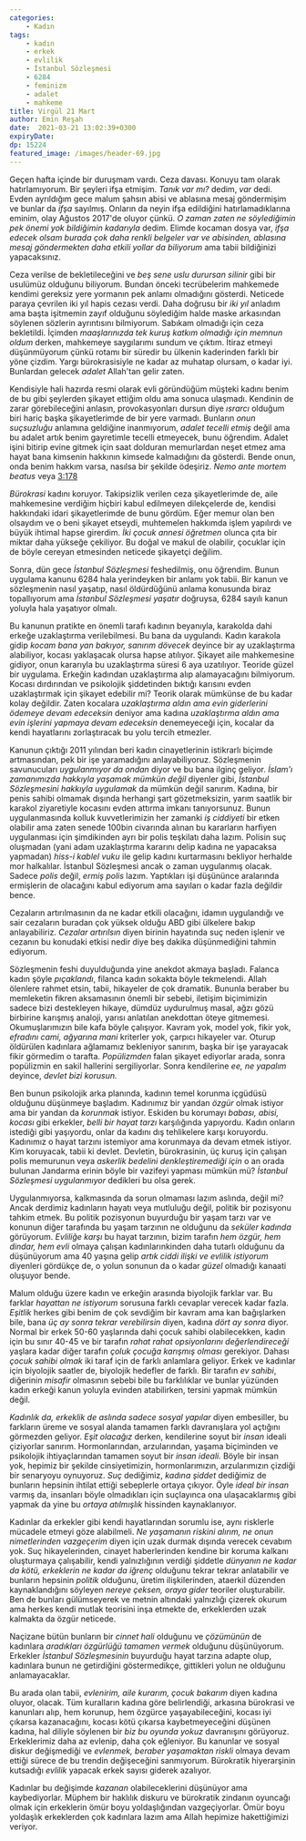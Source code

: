 ```yaml
---
categories: 
    - Kadın
tags: 
    - kadın
    - erkek
    - evlilik
    - İstanbul Sözleşmesi
    - 6284
    - feminizm
    - adalet
    - mahkeme
title: Virgül 21 Mart
author: Emin Reşah
date:  2021-03-21 13:02:39+0300
expiryDate:
dp: 15224
featured_image: /images/header-69.jpg
---
```


Geçen hafta içinde bir duruşmam vardı. Ceza davası. Konuyu tam olarak
hatırlamıyorum. Bir şeyleri ifşa etmişim. *Tanık var mı?* dedim, *var* dedi.
Evden ayrıldığım gece malum şahsın abisi ve ablasına mesaj göndermişim ve
bunlar da *ifşa* sayılmış. Onların da neyin ifşa edildiğini hatırlamadıklarına
eminim, olay Ağustos 2017'de oluyor çünkü. *O zaman zaten ne söylediğimin pek
önemi yok bildiğimin kadarıyla* dedim. Elimde kocaman dosya var, *ifşa edecek
olsam burada çok daha renkli belgeler var ve abisinden, ablasına mesaj
göndermekten daha etkili yollar da biliyorum* ama tabii bildiğinizi
yapacaksınız.

Ceza verilse de bekletileceğini ve *beş sene uslu durursan silinir* gibi
bir usulümüz olduğunu biliyorum. Bundan önceki tecrübelerim mahkemede
kendimi gereksiz yere yormanın pek anlamı olmadığını gösterdi. Neticede
paraya çevrilen iki yıl hapis cezası verdi. Daha doğrusu bir *iki yıl*
anladım ama başta işitmemin zayıf olduğunu söylediğim halde maske
arkasından söylenen sözlerin ayrıntısını bilmiyorum. Sabıkam olmadığı için
ceza bekletildi. İçimden *maaşlarınızda tek kuruş katkım olmadığı için
memnun oldum* derken, mahkemeye saygılarımı sundum ve çıktım. İtiraz
etmeyi düşünmüyorum çünkü rotamı bir süredir bu ülkenin kaderinden farklı
bir yöne çizdim. Yargı bürokrasisiyle ne kadar az muhatap olursam, o kadar
iyi. Bunlardan gelecek *adalet* Allah'tan gelir zaten.

Kendisiyle hali hazırda resmi olarak evli göründüğüm müşteki kadını benim
de bu gibi şeylerden şikayet ettiğim oldu ama sonuca ulaşmadı. Kendinin de
zarar görebileceğini anlasın, provokasyonları dursun diye _ısrarcı_
olduğum biri hariç başka şikayetlerimde de bir yere varmadı. Bunların
*onun suçsuzluğu* anlamına geldiğine inanmıyorum, *adalet tecelli etmiş*
değil ama bu adalet artık benim gayretimle tecelli etmeyecek, bunu
öğrendim. Adalet işini bitirip evine gitmek için saat dolduran memurlardan
neşet etmez ama hayat bana kimsenin hakkının kimsede kalmadığını da
gösterdi. Bende onun, onda benim hakkım varsa, nasılsa bir şekilde
ödeşiriz. _Nemo ante mortem beatus_ veya
[3:178](https://www.kuranmeali.com/AyetKarsilastirma.php?sure=3&ayet=178)

*Bürokrasi* kadını koruyor. Takipsizlik verilen ceza şikayetlerimde de,
aile mahkemesine verdiğim hiçbiri kabul edilmeyen dilekçelerde de, kendisi
hakkındaki idari şikayetlerimde de bunu gördüm. Eğer memur olan ben
olsaydım ve o beni şikayet etseydi, muhtemelen hakkımda işlem yapılırdı ve
büyük ihtimal hapse girerdim. *İki çocuk annesi öğretmen* olunca çıta bir
miktar daha yükseğe çekiliyor. Bu doğal ve makul de olabilir, çocuklar
için de böyle cereyan etmesinden neticede şikayetçi değilim. 

Sonra, dün gece *İstanbul Sözleşmesi* feshedilmiş, onu öğrendim. Bunun
uygulama kanunu 6284 hala yerindeyken bir anlamı yok tabii. Bir kanun ve
sözleşmenin nasıl yaşatıp, nasıl öldürdüğünü anlama konusunda biraz
topallıyorum ama *İstanbul Sözleşmesi yaşatır* doğruysa, 6284 sayılı kanun
yoluyla hala yaşatıyor olmalı. 

Bu kanunun pratikte en önemli tarafı kadının beyanıyla, karakolda dahi
erkeğe uzaklaştırma verilebilmesi. Bu bana da uygulandı. Kadın karakola
gidip *kocam bana yan bakıyor, sanırım dövecek* deyince bir ay
uzaklaştırma alabiliyor, kocası yaklaşacak olursa hapse atılıyor. Şikayet
aile mahkemesine gidiyor, onun kararıyla bu uzaklaştırma süresi 6 aya
uzatılıyor. Teoride güzel bir uygulama. Erkeğin kadından uzaklaştırma
alıp alamayacağını bilmiyorum. Kocası dırdırından ve psikolojik
şiddetinden bıktığı karısını evden uzaklaştırmak için şikayet edebilir mi?
Teorik olarak mümkünse de bu kadar kolay değildir. Zaten kocalara
*uzaklaştırma aldın ama evin giderlerini ödemeye devam edeceksin* deniyor
ama kadına *uzaklaştırma aldın ama evin işlerini yapmaya devam edeceksin*
denemeyeceği için, kocalar da kendi hayatlarını zorlaştıracak bu yolu
tercih etmezler. 

Kanunun çıktığı 2011 yılından beri kadın cinayetlerinin istikrarlı
biçimde artmasından, pek bir işe yaramadığını anlayabiliyoruz. Sözleşmenin
savunucuları *uygulanmıyor da ondan* diyor ve bu bana ilginç geliyor.
*İslam'ı zamanımızda hakkıyla yaşamak mümkün değil* diyenler gibi,
*İstanbul Sözleşmesini hakkıyla uygulamak* da mümkün değil sanırım.
Kadına, bir penis sahibi olmamak dışında herhangi şart gözetmeksizin,
yarım saatlik bir karakol ziyaretiyle kocasını evden attırma imkanı
tanıyorsunuz. Bunun uygulanmasında kolluk kuvvetlerimizin her zamanki _iş
ciddiyeti_ bir etken olabilir ama zaten senede 100bin civarında alınan bu
kararların harfiyen uygulanması için şimdikinden ayrı bir polis teşkilatı
daha lazım. Polisin suç oluşmadan (yani adam uzaklaştırma kararını delip
kadına ne yapacaksa yapmadan) _hiss-i kablel vuku_ ile gelip kadını
kurtarmasını bekliyor herhalde mor halkalılar. İstanbul Sözleşmesi
ancak o zaman uygulanmış olacak. Sadece _polis_ değil, _ermiş polis_
lazım. Yaptıkları işi düşününce aralarında ermişlerin de olacağını kabul
ediyorum ama sayıları o kadar fazla değildir bence. 

Cezaların artırılmasının da ne kadar etkili olacağını, idamın uygulandığı ve
sair cezaların buradan çok yüksek olduğu ABD gibi ülkelere bakıp anlayabiliriz.
*Cezalar artırılsın* diyen birinin hayatında suç neden işlenir ve cezanın bu
konudaki etkisi nedir diye beş dakika düşünmediğini tahmin ediyorum. 

Sözleşmenin feshi duyulduğunda yine anekdot akmaya başladı. Falanca kadın şöyle
_pıçaklandı_, filanca kadın sokakta böyle tekmelendi. Allah ölenlere rahmet
etsin, tabii, hikayeler de çok dramatik. Bununla beraber bu memleketin fikren
aksamasının önemli bir sebebi, iletişim biçimimizin sadece bizi destekleyen
hikaye, dümdüz uydurulmuş masal, ağzı gözü birbirine karışmış analoji, yarısı
anlatılan anekdottan öteye gitmemesi. Okumuşlarımızın bile kafa böyle
çalışıyor. Kavram yok, model yok, fikir yok, _efradını cami, ağyarına mani_
kriterler yok, çarpıcı hikayeler var. Oturup öldürülen kadınlara ağlamamız
bekleniyor sanırım, başka bir işe yarayacak fikir görmedim o tarafta.
_Popülizmden_ falan şikayet ediyorlar arada, sonra popülizmin en sakil
hallerini sergiliyorlar. Sonra kendilerine _ee, ne yapalım_ deyince, _devlet
bizi korusun._ 

Ben bunun psikolojik arka planında, kadının temel korunma içgüdüsü
olduğunu düşünmeye başladım. Kadınımız bir yandan _özgür_ olmak istiyor
ama bir yandan da _korunmak_ istiyor. Eskiden bu korumayı _babası, abisi,
kocası_ gibi erkekler, _belli bir hayat tarzı_ karşılığında yapıyordu.
Kadın onların istediği gibi yaşıyordu, onlar da kadını dış
tehlikelere karşı koruyordu. Kadınımız o hayat tarzını istemiyor ama
korunmaya da devam etmek istiyor. Kim koruyacak, tabii ki devlet.
Devletin, bürokrasinin, üç kuruş için çalışan polis memurunun veya
_askerlik bedelini denkleştiremediği için_ o an orada bulunan Jandarma
erinin böyle bir vazifeyi yapması mümkün mü? *İstanbul Sözleşmesi
uygulanmıyor* dedikleri bu olsa gerek. 

Uygulanmıyorsa, kalkmasında da sorun olmaması lazım aslında, değil mi?  Ancak
derdimiz kadınların hayatı veya mutluluğu değil, politik bir pozisyonu tahkim
etmek. Bu politik pozisyonun buyurduğu bir yaşam tarzı var ve konunun diğer
tarafında bu yaşam tarzının ne olduğunu da _seküler kadında_ görüyorum.
*Evliliğe karşı* bu hayat tarzının, bizim tarafın _hem özgür, hem dindar, hem
evli_ olmaya çalışan kadınlarınkinden daha tutarlı olduğunu da düşünüyorum ama
40 yaşına gelip _artık ciddi ilişki ve evlilik istiyorum_ diyenleri gördükçe
de, o yolun sonunun da o kadar _güzel_ olmadığı kanaati oluşuyor bende. 

Malum olduğu üzere kadın ve erkeğin arasında biyolojik farklar var. Bu farklar
_hayattan ne istiyorum_ sorusuna farklı cevaplar verecek kadar fazla. _Eşitlik_
herkes gibi benim de çok sevdiğim bir kavram ama kan bağışlarken bile, bana _üç
ay sonra tekrar verebilirsin_ diyen, kadına _dört ay sonra_ diyor. Normal bir
erkek 50-60 yaşlarında dahi çocuk sahibi olabilecekken, kadın için bu sınır
40-45 ve bir tarafın _rahat rahat opsiyonlarını değerlendireceği_ yaşlara kadar
diğer tarafın _çoluk çocuğa karışmış olması_ gerekiyor. Dahası _çocuk sahibi
olmak_ iki taraf için de farklı anlamlara geliyor. Erkek ve kadınlar için
biyolojik saatler de, biyolojik hedefler de farklı. Bir tarafın _ev sahibi_,
diğerinin _misafir_ olmasının sebebi bile bu farklılıklar ve bunlar yüzünden
kadın erkeği kanun yoluyla evinden atabilirken, tersini yapmak mümkün değil. 

*Kadınlık da, erkeklik de aslında sadece sosyal yapılar* diyen embesiller,
bu farkların üreme ve sosyal alanda tamamen farklı davranışlara yol
açtığını görmezden geliyor. _Eşit olacağız_ derken, kendilerine soyut bir
_insan_ ideali çiziyorlar sanırım. Hormonlarından, arzularından, yaşama
biçiminden ve psikolojik ihtiyaçlarından tamamen soyut bir _insan ideali._
Böyle bir insan yok, hepimiz bir şekilde cinsiyetimizin, hormonlarımızın,
arzularımızın çizdiği bir senaryoyu oynuyoruz. _Suç_ dediğimiz, _kadına
şiddet_ dediğimiz de bunların hepsinin ihtilat ettiği sebeplerle ortaya
çıkıyor. Öyle _ideal bir insan_ varmış da, insanları böyle olmadıkları
için suçlayınca ona ulaşacaklarmış gibi yapmak da yine bu _ortaya
atılmışlık_ hissinden kaynaklanıyor. 

Kadınlar da erkekler gibi kendi hayatlarından sorumlu ise, aynı risklerle
mücadele etmeyi göze alabilmeli. *Ne yaşamanın riskini alırım, ne onun
nimetlerinden vazgeçerim* diyen için uzak durmak dışında verecek cevabım
yok. Suç hikayelerinden, cinayet haberlerinden kendine bir koruma kalkanı
oluşturmaya çalışabilir, kendi yalnızlığının verdiği şiddetle _dünyanın ne
kadar da kötü, erkeklerin ne kadar da iğrenç_ olduğunu tekrar tekrar
anlatabilir ve bunların hepsinin _politik_ olduğunu, üretim
ilişkilerinden, ataerkil düzenden kaynaklandığını söyleyen _nereye çeksen,
oraya gider_ teoriler oluşturabilir. Ben de bunları gülümseyerek ve metnin
altındaki yalnızlığı çizerek okurum ama herkes kendi mutlak teorisini inşa
etmekte de, erkeklerden uzak kalmakta da özgür neticede. 

Naçizane bütün bunların bir _cinnet hali_ olduğunu ve _çözümünün_ de
kadınlara _aradıkları özgürlüğü tamamen vermek_ olduğunu düşünüyorum.
Erkekler *İstanbul Sözleşmesinin* buyurduğu hayat tarzına adapte olup,
kadınlara bunun ne getirdiğini göstermedikçe, gittikleri yolun ne olduğunu
anlamayacaklar.

Bu arada olan tabii, *evlenirim, aile kurarım, çocuk bakarım* diyen kadına
oluyor, olacak. Tüm kuralların kadına göre belirlendiği, arkasına
bürokrasi ve kanunları alıp, hem korunup, hem özgürce yaşayabileceğini,
kocası iyi çıkarsa kazanacağını, kocası kötü çıkarsa kaybetmeyeceğini
düşünen kadına, hal diliyle söylenen bir *biz bu oyunda yokuz* davranışını
görüyoruz. Erkeklerimiz daha az evlenip, daha çok eğleniyor. Bu kanunlar
ve sosyal diskur değişmediği ve *evlenmek, beraber yaşamaktan riskli*
olmaya devam ettiği sürece de bu trendin değişeceğini sanmıyorum.
Bürokratik hiyerarşinin kutsadığı _evlilik_ yapacak erkek sayısı giderek
azalıyor. 

Kadınlar bu değişimde *kazanan* olabileceklerini düşünüyor ama
kaybediyorlar. Müphem bir haklılık diskuru ve bürokratik zindanın oyuncağı
olmak için erkeklerin ömür boyu yoldaşlığından vazgeçiyorlar. Ömür boyu
yoldaşlık erkeklerden çok kadınlara lazım ama Allah hepimize hakettiğimizi
veriyor. 
